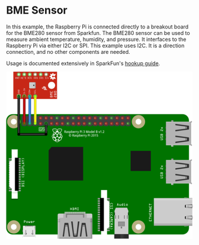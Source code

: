 # BME Sensor
In this example, the Raspberry Pi is connected directly to a breakout board for the BME280 sensor from Sparkfun. The BME280 sensor can be used to measure ambient temperature, humidity, and pressure. It interfaces to the Raspberry Pi via either I2C or SPI. This example uses I2C. It is a direction connection, and no other components are needed.

Usage is documented extensively in SparkFun's [hookup guide](https://learn.sparkfun.com/tutorials/sparkfun-bme280-breakout-hookup-guide).

![BME280 Breadboard Example](bme_sensor_bb.png)